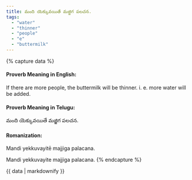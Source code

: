 ```yaml
---
title: మంది యెక్కువయితే మజ్జిగ పలచన.
tags:
  - "water"
  - "thinner"
  - "people"
  - "e"
  - "buttermilk"
---
```


{% capture data %}
#### Proverb Meaning in English:
If there are more people, the buttermilk will be thinner.
i. e. more water will be added.

#### Proverb Meaning in Telugu:
మంది యెక్కువయితే మజ్జిగ పలచన.

#### Romanization:
Mandi yekkuvayitē majjiga palacana.

Mandi yekkuvayite majjiga palacana.
{% endcapture %}

{{ data | markdownify }}

